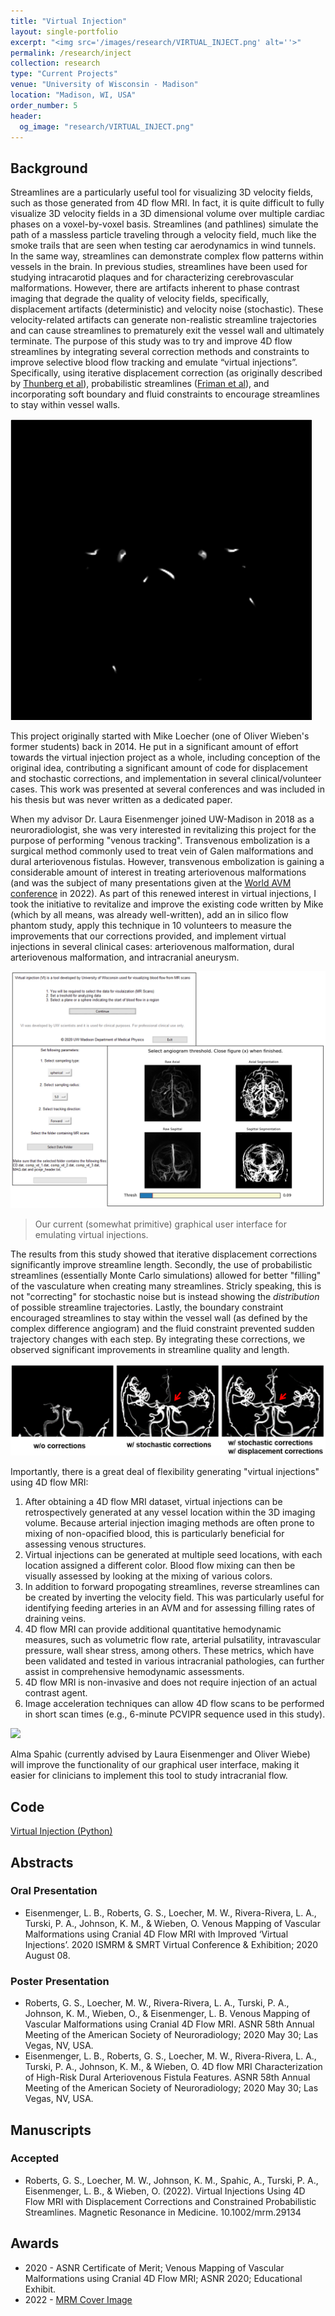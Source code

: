 ```yaml
---
title: "Virtual Injection"
layout: single-portfolio
excerpt: "<img src='/images/research/VIRTUAL_INJECT.png' alt=''>"
permalink: /research/inject
collection: research
type: "Current Projects"
venue: "University of Wisconsin - Madison"
location: "Madison, WI, USA"
order_number: 5
header: 
  og_image: "research/VIRTUAL_INJECT.png"
---
```


Background
------
Streamlines are a particularly useful tool for visualizing 3D velocity fields, such as those generated from 4D flow MRI. In fact, it is quite difficult to fully visualize 3D velocity fields in a 3D dimensional volume over multiple cardiac phases on a voxel-by-voxel basis. Streamlines (and pathlines) simulate the path of a massless particle traveling through a velocity field, much like the smoke trails that are seen when testing car aerodynamics in wind tunnels. In the same way, streamlines can demonstrate complex flow patterns within vessels in the brain. In previous studies, streamlines have been used for studying intracarotid plaques and for characterizing cerebrovascular malformations. However, there are artifacts inherent to phase contrast imaging that degrade the quality of velocity fields, specifically, displacement artifacts (deterministic) and velocity noise (stochastic). These velocity-related artifacts can generate non-realistic streamline trajectories and can cause streamlines to prematurely exit the vessel wall and ultimately terminate. The purpose of this study was to try and improve 4D flow streamlines by integrating several correction methods and constraints to improve selective blood flow tracking and emulate “virtual injections”. Specifically, using iterative displacement correction (as originally described by [Thunberg et al](https://pubmed.ncbi.nlm.nih.gov/12412037/)), probabilistic streamlines ([Friman et al](https://pubmed.ncbi.nlm.nih.gov/20879427/)), and incorporating soft boundary and fluid constraints to encourage streamlines to stay within vessel walls.

![](/images/research/VI_1_injectMovie.gif)

This project originally started with Mike Loecher (one of Oliver Wieben's former students) back in 2014. He put in a significant amount of effort towards the virtual injection project as a whole, including conception of the original idea, contributing a significant amount of code for displacement and stochastic corrections, and implementation in several clinical/volunteer cases. This work was presented at several conferences and was included in his thesis but was never written as a dedicated paper. 

When my advisor Dr. Laura Eisenmenger joined UW-Madison in 2018 as a neuroradiologist, she was very interested in revitalizing this project for the purpose of performing "venous tracking". Transvenous embolization is a surgical method commonly used to treat vein of Galen malformations and dural arteriovenous fistulas. However, transvenous embolization is gaining a considerable amount of interest in treating arteriovenous malformations (and was the subject of many presentations given at the [World AVM conference](https://avm2022.org) in 2022). As part of this renewed interest in virtual injections, I took the initiative to revitalize and improve the existing code written by Mike (which by all means, was already well-written), add an in silico flow phantom study, apply this technique in 10 volunteers to measure the improvements that our corrections provided, and implement virtual injections in several clinical cases: arteriovenous malformation, dural arteriovenous malformation, and intracranial aneurysm.

![](/images/research/VI_3_gui.png)
> Our current (somewhat primitive) graphical user interface for emulating virtual injections.

The results from this study showed that iterative displacement corrections significantly improve streamline length. Secondly, the use of probabilistic streamlines (essentially Monte Carlo simulations) allowed for better "filling" of the vasculature when creating many streamlines. Stricly speaking, this is not "correcting" for stochastic noise but is instead showing the *distribution* of possible streamline trajectories. Lastly, the boundary constraint encouraged streamlines to stay within the vessel wall (as defined by the complex difference angiogram) and the fluid constraint prevented sudden trajectory changes with each step. By integrating these corrections, we observed significant improvements in streamline quality and length.

![](/images/research/VI_2_corrections.png)

Importantly, there is a great deal of flexibility generating "virtual injections" using 4D flow MRI:
1. After obtaining a 4D flow MRI dataset, virtual injections can be retrospectively generated at any vessel location within the 3D imaging volume. Because arterial injection imaging methods are often prone to mixing of non-opacified blood, this is particularly beneficial for assessing venous structures.
2. Virtual injections can be generated at multiple seed locations, with each location assigned a different color. Blood flow mixing can then be visually assessed by looking at the mixing of various colors.   
3. In addition to forward propogating streamlines, reverse streamlines can be created by inverting the velocity field. This was particularly useful for identifying feeding arteries in an AVM and for assessing filling rates of draining veins. 
4. 4D flow MRI can provide additional quantitative hemodynamic measures, such as volumetric flow rate, arterial pulsatility, intravascular pressure, wall shear stress, among others. These metrics, which have been validated and tested in various intracranial pathologies, can further assist in comprehensive hemodynamic assessments. 
5. 4D flow MRI is non-invasive and does not require injection of an actual contrast agent.
6. Image acceleration techniques can allow 4D flow scans to be performed in short scan times (e.g., 6-minute PCVIPR sequence used in this study). 

![](/images/research/VIRTUAL_INJECT.png)

Alma Spahic (currently advised by Laura Eisenmenger and Oliver Wiebe) will improve the functionality of our graphical user interface, making it easier for clinicians to implement this tool to study intracranial flow. 

Code
------
[Virtual Injection (Python)](github.com/gsroberts1/Virtual-Injection)

Abstracts
------
### Oral Presentation
* Eisenmenger, L. B., Roberts, G. S., Loecher, M. W., Rivera-Rivera, L. A., Turski, P. A., Johnson, K. M., & Wieben, O. Venous Mapping of Vascular Malformations using Cranial 4D Flow MRI with Improved ‘Virtual Injections’. 2020 ISMRM & SMRT Virtual Conference & Exhibition; 2020 August 08.

### Poster Presentation
* Roberts, G. S., Loecher, M. W., Rivera-Rivera, L. A., Turski, P. A., Johnson, K. M., Wieben, O., & Eisenmenger, L. B. Venous Mapping of Vascular Malformations using Cranial 4D Flow MRI. ASNR 58th Annual Meeting of the American Society of Neuroradiology; 2020 May 30; Las Vegas, NV, USA.
* Eisenmenger, L. B., Roberts, G. S., Loecher, M. W., Rivera-Rivera, L. A., Turski, P. A., Johnson, K. M., & Wieben, O. 4D flow MRI Characterization of High-Risk Dural Arteriovenous Fistula Features. ASNR 58th Annual Meeting of the American Society of Neuroradiology; 2020 May 30; Las Vegas, NV, USA.

Manuscripts
------
### Accepted
* Roberts, G. S., Loecher, M. W., Johnson, K. M., Spahic, A., Turski, P. A., Eisenmenger, L. B., & Wieben, O. (2022). Virtual Injections Using 4D Flow MRI with Displacement Corrections and Constrained Probabilistic Streamlines. Magnetic Resonance in Medicine. 10.1002/mrm.29134

Awards
------
* 2020 - ASNR Certificate of Merit; Venous Mapping of Vascular Malformations using Cranial 4D Flow MRI; ASNR 2020; Educational Exhibit.
* 2022 - [MRM Cover Image](https://onlinelibrary.wiley.com/doi/epdf/10.1002/mrm.29203)